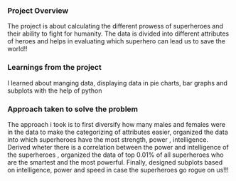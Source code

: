### Project Overview

 The project is about calculating the different prowess of superheroes and their ability to fight for humanity.
The data is divided into different attributes of heroes and helps in evaluating which superhero can lead us to save the world!!


### Learnings from the project

 I learned about manging data, displaying data in pie charts, bar graphs and subplots with the help of python



### Approach taken to solve the problem

 The approach i took is to first diversify how many males and females were in the data to make the categorizing of attributes easier, organized the data into which superheroes have the most strength, power , intelligence.
Derived wheter there is a correlation between the power and intelligence of the superheroes , organized the data of top 0.01% of all superheroes who are the smartest and the most powerful. Finally, designed subplots based on intelligence, power and speed in case the superheroes go rogue on us!!!


